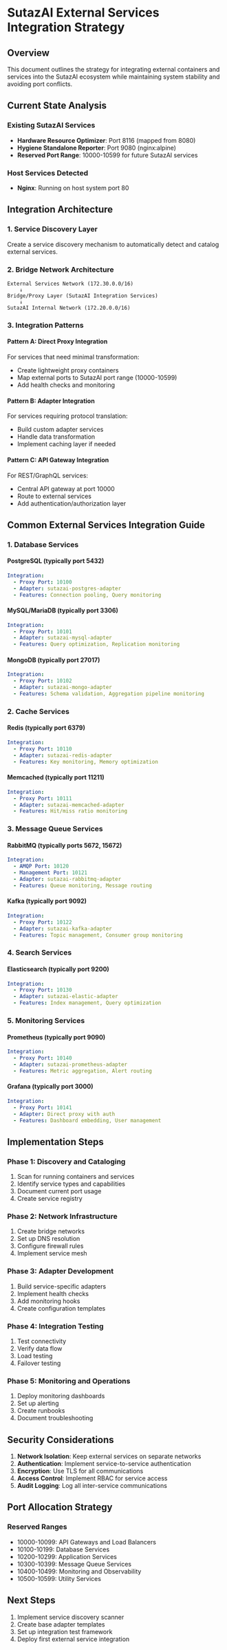 # SutazAI External Services Integration Strategy

## Overview
This document outlines the strategy for integrating external containers and services into the SutazAI ecosystem while maintaining system stability and avoiding port conflicts.

## Current State Analysis

### Existing SutazAI Services
- **Hardware Resource Optimizer**: Port 8116 (mapped from 8080)
- **Hygiene Standalone Reporter**: Port 9080 (nginx:alpine)
- **Reserved Port Range**: 10000-10599 for future SutazAI services

### Host Services Detected
- **Nginx**: Running on host system port 80

## Integration Architecture

### 1. Service Discovery Layer
Create a service discovery mechanism to automatically detect and catalog external services.

### 2. Bridge Network Architecture
```
External Services Network (172.30.0.0/16)
    ↓
Bridge/Proxy Layer (SutazAI Integration Services)
    ↓
SutazAI Internal Network (172.20.0.0/16)
```

### 3. Integration Patterns

#### Pattern A: Direct Proxy Integration
For services that need minimal transformation:
- Create lightweight proxy containers
- Map external ports to SutazAI port range (10000-10599)
- Add health checks and monitoring

#### Pattern B: Adapter Integration
For services requiring protocol translation:
- Build custom adapter services
- Handle data transformation
- Implement caching layer if needed

#### Pattern C: API Gateway Integration
For REST/GraphQL services:
- Central API gateway at port 10000
- Route to external services
- Add authentication/authorization layer

## Common External Services Integration Guide

### 1. Database Services

#### PostgreSQL (typically port 5432)
```yaml
Integration:
  - Proxy Port: 10100
  - Adapter: sutazai-postgres-adapter
  - Features: Connection pooling, Query monitoring
```

#### MySQL/MariaDB (typically port 3306)
```yaml
Integration:
  - Proxy Port: 10101
  - Adapter: sutazai-mysql-adapter
  - Features: Query optimization, Replication monitoring
```

#### MongoDB (typically port 27017)
```yaml
Integration:
  - Proxy Port: 10102
  - Adapter: sutazai-mongo-adapter
  - Features: Schema validation, Aggregation pipeline monitoring
```

### 2. Cache Services

#### Redis (typically port 6379)
```yaml
Integration:
  - Proxy Port: 10110
  - Adapter: sutazai-redis-adapter
  - Features: Key monitoring, Memory optimization
```

#### Memcached (typically port 11211)
```yaml
Integration:
  - Proxy Port: 10111
  - Adapter: sutazai-memcached-adapter
  - Features: Hit/miss ratio monitoring
```

### 3. Message Queue Services

#### RabbitMQ (typically ports 5672, 15672)
```yaml
Integration:
  - AMQP Port: 10120
  - Management Port: 10121
  - Adapter: sutazai-rabbitmq-adapter
  - Features: Queue monitoring, Message routing
```

#### Kafka (typically port 9092)
```yaml
Integration:
  - Proxy Port: 10122
  - Adapter: sutazai-kafka-adapter
  - Features: Topic management, Consumer group monitoring
```

### 4. Search Services

#### Elasticsearch (typically port 9200)
```yaml
Integration:
  - Proxy Port: 10130
  - Adapter: sutazai-elastic-adapter
  - Features: Index management, Query optimization
```

### 5. Monitoring Services

#### Prometheus (typically port 9090)
```yaml
Integration:
  - Proxy Port: 10140
  - Adapter: sutazai-prometheus-adapter
  - Features: Metric aggregation, Alert routing
```

#### Grafana (typically port 3000)
```yaml
Integration:
  - Proxy Port: 10141
  - Adapter: Direct proxy with auth
  - Features: Dashboard embedding, User management
```

## Implementation Steps

### Phase 1: Discovery and Cataloging
1. Scan for running containers and services
2. Identify service types and capabilities
3. Document current port usage
4. Create service registry

### Phase 2: Network Infrastructure
1. Create bridge networks
2. Set up DNS resolution
3. Configure firewall rules
4. Implement service mesh

### Phase 3: Adapter Development
1. Build service-specific adapters
2. Implement health checks
3. Add monitoring hooks
4. Create configuration templates

### Phase 4: Integration Testing
1. Test connectivity
2. Verify data flow
3. Load testing
4. Failover testing

### Phase 5: Monitoring and Operations
1. Deploy monitoring dashboards
2. Set up alerting
3. Create runbooks
4. Document troubleshooting

## Security Considerations

1. **Network Isolation**: Keep external services on separate networks
2. **Authentication**: Implement service-to-service authentication
3. **Encryption**: Use TLS for all communications
4. **Access Control**: Implement RBAC for service access
5. **Audit Logging**: Log all inter-service communications

## Port Allocation Strategy

### Reserved Ranges
- 10000-10099: API Gateways and Load Balancers
- 10100-10199: Database Services
- 10200-10299: Application Services
- 10300-10399: Message Queue Services
- 10400-10499: Monitoring and Observability
- 10500-10599: Utility Services

## Next Steps

1. Implement service discovery scanner
2. Create base adapter templates
3. Set up integration test framework
4. Deploy first external service integration